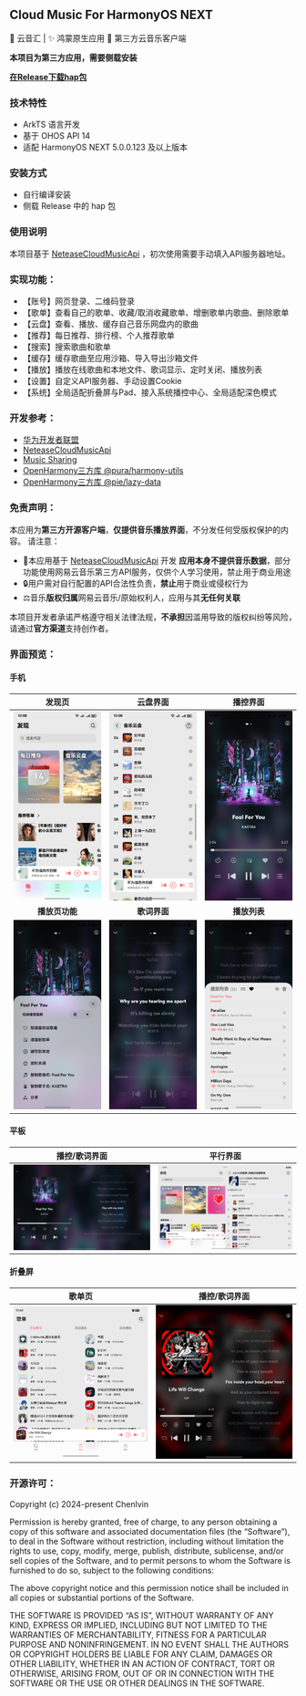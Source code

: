 ## Cloud Music For HarmonyOS NEXT

🎵 云音汇 | ✨ 鸿蒙原生应用 🎼 第三方云音乐客户端 

**本项目为第三方应用，需要侧载安装**

**[在Release下载hap包](https://github.com/Chenlvin/CloudMusic-HarmonyOSNext/releases)**

### 技术特性
- ArkTS 语言开发
- 基于 OHOS API 14
- 适配 HarmonyOS NEXT 5.0.0.123 及以上版本

### 安装方式

- 自行编译安装
- 侧载 Release 中的 hap 包


### 使用说明

本项目基于 [NeteaseCloudMusicApi](https://gitlab.com/Binaryify/neteasecloudmusicapi) ，初次使用需要手动填入API服务器地址。


### 实现功能：

- 【账号】网页登录、二维码登录
- 【歌单】查看自己的歌单、收藏/取消收藏歌单、增删歌单内歌曲、删除歌单
- 【云盘】查看、播放、缓存自己音乐网盘内的歌曲
- 【推荐】每日推荐、排行榜、个人推荐歌单
- 【搜索】搜索歌曲和歌单
- 【缓存】缓存歌曲至应用沙箱、导入导出沙箱文件
- 【播放】播放在线歌曲和本地文件、歌词显示、定时关闭、播放列表
- 【设置】自定义API服务器、手动设置Cookie
- 【系统】全局适配折叠屏与Pad、接入系统播控中心、全局适配深色模式



### 开发参考：

- [华为开发者联盟](https://developer.huawei.com/consumer/cn/develop/)
- [NeteaseCloudMusicApi](https://gitlab.com/Binaryify/neteasecloudmusicapi)
- [Music Sharing](https://github.com/Okysu/harmony-next-music-sharing)
- [OpenHarmony三方库 @pura/harmony-utils](https://ohpm.openharmony.cn/#/cn/detail/@pura%2Fharmony-utils)
- [OpenHarmony三方库 @pie/lazy-data](https://ohpm.openharmony.cn/#/cn/detail/@pie%2Flazy-data)



### 免责声明：

本应用为**第三方开源客户端**，**仅提供音乐播放界面**，不分发任何受版权保护的内容。 请注意：

- 📜本应用基于 [NeteaseCloudMusicApi](https://gitlab.com/Binaryify/neteasecloudmusicapi) 开发 **应用本身不提供音乐数据**，部分功能使用网易云音乐第三方API服务，仅供个人学习使用，禁止用于商业用途
- 🔒用户需对自行配置的API合法性负责，**禁止**用于商业或侵权行为
- ⚖️音乐**版权归属**网易云音乐/原始权利人，应用与其**无任何关联**

本项目开发者承诺严格遵守相关法律法规，**不承担**因滥用导致的版权纠纷等风险，请通过**官方渠道**支持创作者。


### 界面预览：
#### 手机
|**发现页**|**云盘界面**|**播控界面**|
|:----------:|:----------:|:----------:|
|<img src="./images/01.jpg"/>|<img src="./images/02.jpg" />|<img src="./images/03.jpg" />|
|**播放页功能**|**歌词界面**|**播放列表**|
|<img src="./images/04.jpg"/>|<img src="./images/05.jpg"/>|<img src="./images/06.jpg"/>|

#### 平板
|**播控/歌词界面**|**平行界面**|
|:----------:|:----------:|
|<img src="./images/07.jpg"/>|<img src="./images/08.jpg"/>|

#### 折叠屏
|**歌单页**|**播控/歌词界面**|
|:----------:|:----------:|
|<img src="./images/09.jpg"/>|<img src="./images/10.jpg"/>|

### 开源许可：
Copyright (c) 2024-present Chenlvin

Permission is hereby granted, free of charge, to any person obtaining a copy of this software and associated documentation files (the “Software”), to deal in the Software without restriction, including without limitation the rights to use, copy, modify, merge, publish, distribute, sublicense, and/or sell copies of the Software, and to permit persons to whom the Software is furnished to do so, subject to the following conditions:

The above copyright notice and this permission notice shall be included in all copies or substantial portions of the Software.

THE SOFTWARE IS PROVIDED “AS IS”, WITHOUT WARRANTY OF ANY KIND, EXPRESS OR IMPLIED, INCLUDING BUT NOT LIMITED TO THE WARRANTIES OF MERCHANTABILITY, FITNESS FOR A PARTICULAR PURPOSE AND NONINFRINGEMENT. IN NO EVENT SHALL THE AUTHORS OR COPYRIGHT HOLDERS BE LIABLE FOR ANY CLAIM, DAMAGES OR OTHER LIABILITY, WHETHER IN AN ACTION OF CONTRACT, TORT OR OTHERWISE, ARISING FROM, OUT OF OR IN CONNECTION WITH THE SOFTWARE OR THE USE OR OTHER DEALINGS IN THE SOFTWARE.
